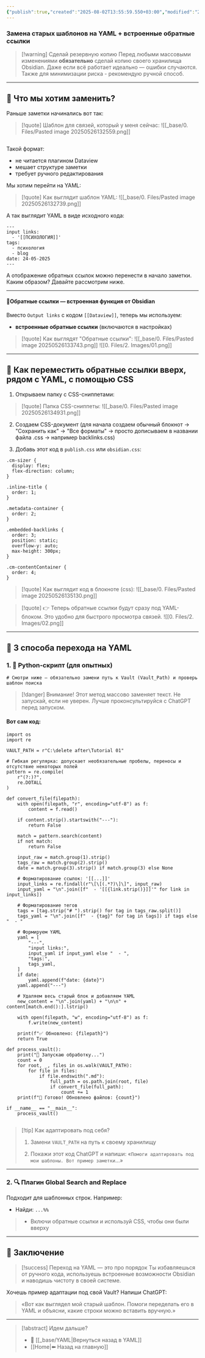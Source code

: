 ```yaml
---
{"publish":true,"created":"2025-08-02T13:55:59.550+03:00","modified":"2025-08-02T13:55:59.557+03:00","cssclasses":""}
---
```


###  Замена старых шаблонов на YAML + встроенные обратные ссылки

> [!warning] Сделай резервную копию 
> Перед любыми массовыми изменениями **обязательно** сделай копию своего хранилища Obsidian. Даже если всё работает идеально — ошибки случаются. Также для минимизации риска - рекомендую ручной способ.

---

## 🎯 Что мы хотим заменить?

Раньше заметки начинались вот так:

>[!quote] Шаблон для связей, который у меня сейчас:
>![[_base/0. Files/Pasted image 20250526132559.png]]

````

````


Такой формат:
- не читается плагином Dataview
- мешает структуре заметки
- требует ручного редактирования

Мы хотим перейти на YAML:

>[!quote] Как выглядит шаблон YAML:
>![[_base/0. Files/Pasted image 20250526132739.png]]

А так выглядит YAML в виде исходного кода:
```
---
input links:
  - '[[ПСИХОЛОГИЯ]]'
tags:
  - психология
  - blog
date: 24-05-2025
---
````

А отображение обратных ссылок можно перенести в начало заметки. Каким образом? Давайте рассмотрим ниже.

---

#### 🔗Обратные ссылки — встроенная функция от Obsidian

Вместо `Output links` с кодом `[[Dataview]]`, теперь мы используем:

- **встроенные обратные ссылки** (включаются в настройках)

>[!quote] Как выглядят "Обратные ссылки":
>![[_base/0. Files/Pasted image 20250526133743.png]]
![[0. Files/2. Images/01.png]]

---

## 🎨 Как переместить обратные ссылки вверх, рядом с YAML, с помощью CSS

1. Открываем папку с CSS-сниппетами:
>[!quote] Папка CSS-сниппеты:
>![[_base/0. Files/Pasted image 20250526134931.png]]

2. Создаем CSS-документ (для начала создаем обычный блокнот -> "Сохранить как" -> "Все форматы" -> просто дописываем в названии файла .css -> например backlinks.css)

3. Добавь этот код в `publish.css` или `obsidian.css`:

```
.cm-sizer {
  display: flex;
  flex-direction: column;
}

.inline-title {
  order: 1;
}

.metadata-container {
  order: 2;
}

.embedded-backlinks {
  order: 3;
  position: static;
  overflow-y: auto;
  max-height: 300px;
}

.cm-contentContainer {
  order: 4;
}
```

>[!quote] Как выглядит код в блокноте (css):
>![[_base/0. Files/Pasted image 20250526135130.png]]
>


>[!quote] 👉 Теперь обратные ссылки будут сразу под YAML-блоком. Это удобно для быстрого просмотра связей.
>![[0. Files/2. Images/02.png]]

---

## 🔁 3 способа перехода на YAML

### 1. 🐍 Python-скрипт (для опытных)

```
# Смотри ниже — обязательно замени путь к Vault (Vault_Path) и проверь шаблон поиска
```

> [!danger] Внимание! Этот метод массово заменяет текст. Не запускай, если не уверен. Лучше проконсультируйся с ChatGPT перед запуском.

#### Вот сам код:

```
import os
import re

VAULT_PATH = r"C:\delete after\Tutorial 01"

# Гибкая регулярка: допускает необязательные пробелы, переносы и отсутствие некоторых полей
pattern = re.compile(
    r"(?:)?",
    re.DOTALL
)

def convert_file(filepath):
    with open(filepath, "r", encoding="utf-8") as f:
        content = f.read()

    if content.strip().startswith("---"):
        return False

    match = pattern.search(content)
    if not match:
        return False

    input_raw = match.group(1).strip()
    tags_raw = match.group(2).strip()
    date = match.group(3).strip() if match.group(3) else None

    # Форматирование ссылок: '[[...]]'
    input_links = re.findall(r"\[\[(.*?)\]\]", input_raw)
    input_yaml = "\n".join([f"  - '[[{link.strip()}]]'" for link in input_links])

    # Форматирование тегов
    tags = [tag.strip("# ").strip() for tag in tags_raw.split()]
    tags_yaml = "\n".join([f"  - {tag}" for tag in tags]) if tags else "  - "

    # Формируем YAML
    yaml = [
        "---",
        "input links:",
        input_yaml if input_yaml else "  - ",
        "tags:",
        tags_yaml,
    ]
    if date:
        yaml.append(f"date: {date}")
    yaml.append("---")

    # Удаляем весь старый блок и добавляем YAML
    new_content = "\n".join(yaml) + "\n\n" + content[match.end():].lstrip()

    with open(filepath, "w", encoding="utf-8") as f:
        f.write(new_content)

    print(f"✅ Обновлено: {filepath}")
    return True

def process_vault():
    print("🚀 Запускаю обработку...")
    count = 0
    for root, _, files in os.walk(VAULT_PATH):
        for file in files:
            if file.endswith(".md"):
                full_path = os.path.join(root, file)
                if convert_file(full_path):
                    count += 1
    print(f"🎉 Готово! Обновлено файлов: {count}")

if __name__ == "__main__":
    process_vault()
    
```

> [!tip] Как адаптировать под себя?
> 
> 1. Замени `VAULT_PATH` на путь к своему хранилищу
>     
> 2. Покажи этот код ChatGPT и напиши: «`Помоги адаптировать под мои шаблоны. Вот пример заметки`...»
>     

---

### 2. 🔍 Плагин Global Search and Replace

Подходит для шаблонных строк. Например:

- Найди: `...%%`
>     
> - Включи обратные ссылки и используй CSS, чтобы они были вверху
>     

---

## 📌 Заключение

> [!success] Переход на YAML — это про порядок Ты избавляешься от ручного кода, используешь встроенные возможности Obsidian и наводишь чистоту в своей системе.

Хочешь пример адаптации под свой Vault? Напиши ChatGPT:

> «Вот как выглядел мой старый шаблон. Помоги переделать его в YAML и объясни, какие строки можно вставить вручную.»

---
> [!abstract] Идем дальше?
> - 🧠 [[_base/YAML\|Вернуться назад в YAML]]
> - [[Home\|⬅️ Назад на главную]]